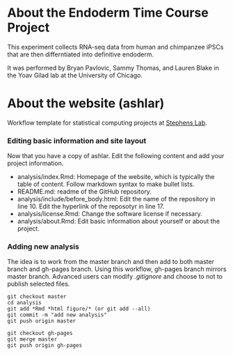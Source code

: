 # About the Endoderm Time Course Project

This experiment collects RNA-seq data from human and chimpanzee iPSCs that are then differntiated into definitive endoderm. 

It was performed by Bryan Pavlovic, Sammy Thomas, and Lauren Blake in the Yoav Gilad lab at the University of Chicago.


# About the website (ashlar)

Workflow template for statistical computing projects at [Stephens Lab](http://stephenslab.uchicago.edu/). 

### Editing basic information and site layout

Now that you have a copy of ashlar. Edit the following content and add your project information.

* analysis/index.Rmd: Homepage of the website, which is typically the table of content. Follow markdown syntax to make bullet lists.
* README.md: readme of the GitHub repository. 
* analysis/include/before_body.html: Edit the name of the repository in line 10. 
Edit the hyperlink of the reposotyr in line 17.
* analysis/license.Rmd: Change the software license if necessary.
* analysis/about.Rmd: Edit basic information about yourself or about the project.
 
### Adding new analysis

The idea is to work from the master branch and then add to both master branch and gh-pages branch.
Using this workflow, gh-pages branch mirrors master branch. Advanced users can modify *.gitignore* 
and choose to not to publish selected files.

```
git checkout master
cd analysis
git add *Rmd *html figure/* (or git add --all)
git commit -m "add new analysis"
git push origin master

git checkout gh-pages
git merge master
git push origin gh-pages
```










